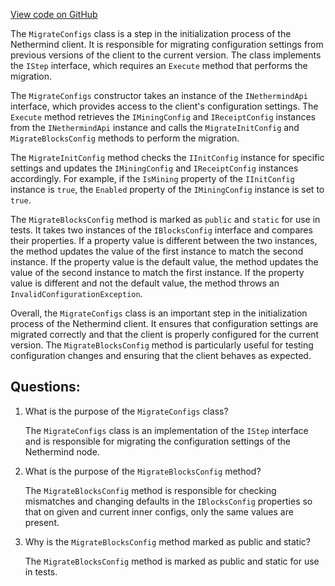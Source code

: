 [View code on GitHub](https://github.com/nethermindeth/nethermind/Nethermind.Init/Steps/MigrateConfigs.cs)

The `MigrateConfigs` class is a step in the initialization process of the Nethermind client. It is responsible for migrating configuration settings from previous versions of the client to the current version. The class implements the `IStep` interface, which requires an `Execute` method that performs the migration.

The `MigrateConfigs` constructor takes an instance of the `INethermindApi` interface, which provides access to the client's configuration settings. The `Execute` method retrieves the `IMiningConfig` and `IReceiptConfig` instances from the `INethermindApi` instance and calls the `MigrateInitConfig` and `MigrateBlocksConfig` methods to perform the migration.

The `MigrateInitConfig` method checks the `IInitConfig` instance for specific settings and updates the `IMiningConfig` and `IReceiptConfig` instances accordingly. For example, if the `IsMining` property of the `IInitConfig` instance is `true`, the `Enabled` property of the `IMiningConfig` instance is set to `true`.

The `MigrateBlocksConfig` method is marked as `public` and `static` for use in tests. It takes two instances of the `IBlocksConfig` interface and compares their properties. If a property value is different between the two instances, the method updates the value of the first instance to match the second instance. If the property value is the default value, the method updates the value of the second instance to match the first instance. If the property value is different and not the default value, the method throws an `InvalidConfigurationException`.

Overall, the `MigrateConfigs` class is an important step in the initialization process of the Nethermind client. It ensures that configuration settings are migrated correctly and that the client is properly configured for the current version. The `MigrateBlocksConfig` method is particularly useful for testing configuration changes and ensuring that the client behaves as expected.
## Questions: 
 1. What is the purpose of the `MigrateConfigs` class?
    
    The `MigrateConfigs` class is an implementation of the `IStep` interface and is responsible for migrating the configuration settings of the Nethermind node.

2. What is the purpose of the `MigrateBlocksConfig` method?
    
    The `MigrateBlocksConfig` method is responsible for checking mismatches and changing defaults in the `IBlocksConfig` properties so that on given and current inner configs, only the same values are present.

3. Why is the `MigrateBlocksConfig` method marked as public and static?
    
    The `MigrateBlocksConfig` method is marked as public and static for use in tests.